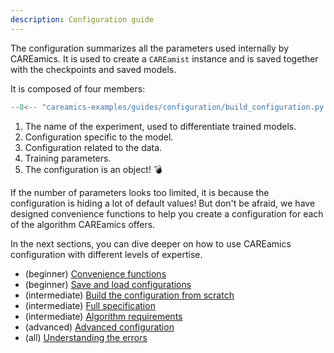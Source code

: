 ```yaml
---
description: Configuration guide
---
```



The configuration summarizes all the parameters used internally by CAREamics. It is 
used to create a `CAREamist` instance and is saved together with the checkpoints and 
saved models.

It is composed of four members:

```python title="Anatomy of the configuration"
--8<-- "careamics-examples/guides/configuration/build_configuration.py:as_dict"
```

1. The name of the experiment, used to differentiate trained models.
2. Configuration specific to the model.
3. Configuration related to the data.
4. Training parameters.
5. The configuration is an object! :bomb:

If the number of parameters looks too limited, it is because the configuration is
hiding a lot of default values! But don't be afraid, we have designed convenience
functions to help you create a configuration for each of the algorithm CAREamics
offers.

In the next sections, you can dive deeper on how to use CAREamics 
configuration with different levels of expertise.

- (beginner) [Convenience functions](convenience_functions)
- (beginner) [Save and load configurations](save_load)
- (intermediate) [Build the configuration from scratch](build_configuration)
- (intermediate) [Full specification](full_spec)
- (intermediate) [Algorithm requirements](algorithm_requirements)
- (advanced) [Advanced configuration](advanced_configuration)
- (all) [Understanding the errors](cunderstanding_errors)
